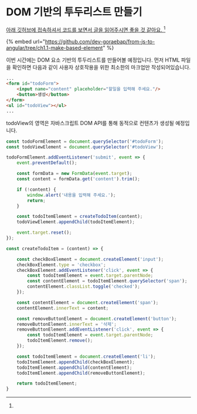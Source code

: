 # DOM 기반의 투두리스트 만들기

[아래  깃허브에 접속하셔서 코드를 보면서 글을 읽어주시면 좋을 것 같아요. ](#user-content-fn-1)[^1]

{% embed url="https://github.com/dev-goraebap/from-js-to-angular/tree/ch1.1-make-based-element" %}

이번 시간에는 DOM 요소 기반의 투두리스트를 만들어볼 예정입니다. 먼저 HTML 파일을 확인하면 다음과 같이 사용자 상호작용을 위한 최소한의 마크업만 작성되어있습니다.

```html
...
<form id="todoForm">
    <input name="content" placeholder="할일을 입력해 주세요."/>
    <button>생성</button>
</form>
<ul id="todoView"></ul>
...
```

todoView의 영역은 자바스크립트 DOM API를 통해 동적으로 컨텐츠가 생성될 예정입니다.

```javascript
const todoFormElement = document.querySelector('#todoForm');
const todoViewElement = document.querySelector('#todoView');
```

```javascript
todoFormElement.addEventListener('submit', event => {
    event.preventDefault();

    const formData = new FormData(event.target);
    const content = formData.get('content').trim();

    if (!content) {
        window.alert('내용을 입력해 주세요.');
        return;
    }

    const todoItemElement = createTodoItem(content);
    todoViewElement.appendChild(todoItemElement);

    event.target.reset();
});
```

```javascript
const createTodoItem = (content) => {

    const checkBoxElement = document.createElement('input');
    checkBoxElement.type = 'checkbox';
    checkBoxElement.addEventListener('click', event => {
        const todoItemElement = event.target.parentNode;
        const contentElement = todoItemElement.querySelector('span');
        contentElement.classList.toggle('checked');
    });

    const contentElement = document.createElement('span');
    contentElement.innerText = content;

    const removeButtonElement = document.createElement('button');
    removeButtonElement.innerText = '삭제';
    removeButtonElement.addEventListener('click', event => {
        const todoItemElement = event.target.parentNode;
        todoItemElement.remove();
    });

    const todoItemElement = document.createElement('li');
    todoItemElement.appendChild(checkBoxElement);
    todoItemElement.appendChild(contentElement);
    todoItemElement.appendChild(removeButtonElement);

    return todoItemElement;
}
```

[^1]: 
